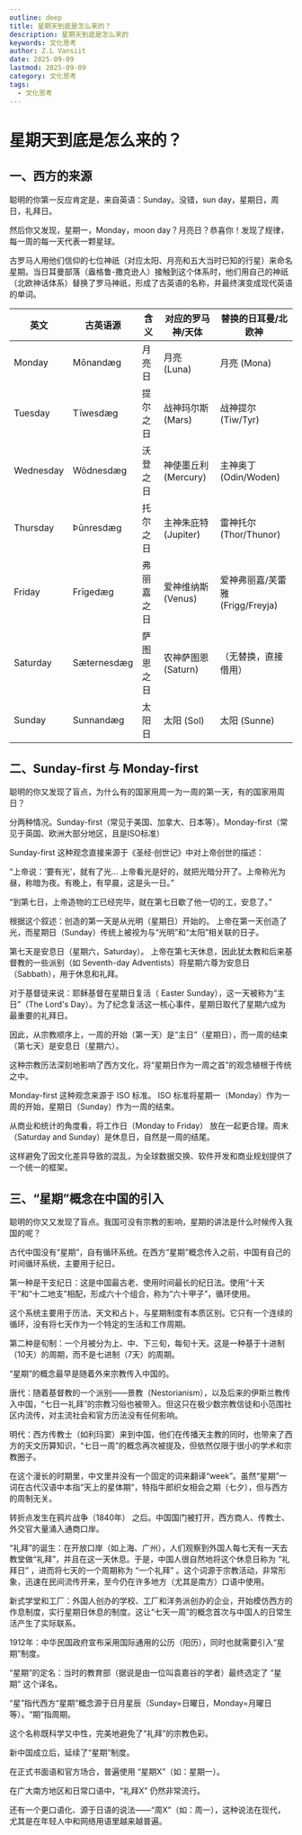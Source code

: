 ```yaml
---
outline: deep
title: 星期天到底是怎么来的？
description: 星期天到底是怎么来的
keywords: 文化思考
author: Z.L Vansiit
date: 2025-09-09
lastmod: 2025-09-09
category: 文化思考
tags:
  - 文化思考
---
```


# 星期天到底是怎么来的？

## 一、西方的来源

聪明的你第一反应肯定是，来自英语：Sunday。没错，sun day，星期日，周日，礼拜日。

然后你又发现，星期一，Monday，moon day？月亮日？恭喜你！发现了规律，每一周的每一天代表一颗星球。

古罗马人用他们信仰的七位神祇（对应太阳、月亮和五大当时已知的行星）来命名星期。当日耳曼部落（盎格鲁-撒克逊人）接触到这个体系时，他们用自己的神祇（北欧神话体系）替换了罗马神祇，形成了古英语的名称，并最终演变成现代英语的单词。

|英文	|古英语源	|含义	|对应的罗马神/天体	|替换的日耳曼/北欧神|
| -------- | --------- | ---------- | --------- | --------- |
|Monday	|Mōnandæg	|月亮日	|月亮 (Luna)	|月亮 (Mona)|
|Tuesday	|Tīwesdæg	|提尔之日	|战神玛尔斯 (Mars)	|战神提尔 (Tiw/Tyr)|
|Wednesday	|Wōdnesdæg	|沃登之日	|神使墨丘利 (Mercury)	|主神奥丁 (Odin/Woden)|
|Thursday	|Þūnresdæg	|托尔之日	|主神朱庇特 (Jupiter)	|雷神托尔 (Thor/Thunor)|
|Friday	|Frīgedæg	|弗丽嘉之日	|爱神维纳斯 (Venus)	|爱神弗丽嘉/芙蕾雅 (Frigg/Freyja)|
|Saturday	|Sæternesdæg	|萨图恩之日	|农神萨图恩 (Saturn)	|（无替换，直接借用）|
|Sunday	|Sunnandæg	|太阳日	|太阳 (Sol)	|太阳 (Sunne)|


## 二、Sunday-first 与 Monday-first

聪明的你又发现了盲点，为什么有的国家用周一为一周的第一天，有的国家用周日？

分两种情况。Sunday-first（常见于美国、加拿大、日本等）。Monday-first（常见于英国、欧洲大部分地区，且是ISO标准）

Sunday-first 这种观念直接来源于《圣经·创世记》中对上帝创世的描述：

“上帝说：‘要有光’，就有了光... 上帝看光是好的，就把光暗分开了。上帝称光为昼，称暗为夜。有晚上，有早晨，这是头一日。”

“到第七日，上帝造物的工已经完毕，就在第七日歇了他一切的工，安息了。”

根据这个叙述：创造的第一天是从光明（星期日）开始的。 上帝在第一天创造了光，而星期日（Sunday）传统上被视为与“光明”和“太阳”相关联的日子。

第七天是安息日（星期六，Saturday）。 上帝在第七天休息，因此犹太教和后来基督教的一些派别（如 Seventh-day Adventists）将星期六尊为安息日（Sabbath），用于休息和礼拜。

对于基督徒来说：耶稣基督在星期日复活（ Easter Sunday），这一天被称为“主日”（The Lord's Day）。为了纪念复活这一核心事件，星期日取代了星期六成为最重要的礼拜日。

因此，从宗教顺序上，一周的开始（第一天）是“主日”（星期日），而一周的结束（第七天）是安息日（星期六）。

这种宗教历法深刻地影响了西方文化，将“星期日作为一周之首”的观念植根于传统之中。

Monday-first 这种观念来源于 ISO 标准。 ISO 标准将星期一（Monday）作为一周的开始，星期日（Sunday）作为一周的结束。

从商业和统计的角度看，将工作日（Monday to Friday） 放在一起更合理。周末（Saturday and Sunday）是休息日，自然是一周的结尾。

这样避免了因文化差异导致的混乱，为全球数据交换、软件开发和商业规划提供了一个统一的框架。


## 三、“星期”概念在中国的引入

聪明的你又又发现了盲点。我国可没有宗教的影响，星期的讲法是什么时候传入我国的呢？

古代中国没有“星期”，自有循环系统。在西方“星期”概念传入之前，中国有自己的时间循环系统，主要用于纪日。

第一种是干支纪日：这是中国最古老、使用时间最长的纪日法。使用“十天干”和“十二地支”相配，形成六十个组合，称为“六十甲子”，循环使用。

这个系统主要用于历法、天文和占卜，与星期制度有本质区别。它只有一个连续的循环，没有将七天作为一个特定的生活和工作周期。

第二种是旬制：一个月被分为上、中、下三旬，每旬十天。这是一种基于十进制（10天）的周期，而不是七进制（7天）的周期。

“星期”的概念最早是随着外来宗教传入中国的。

唐代：随着基督教的一个派别——景教（Nestorianism），以及后来的伊斯兰教传入中国，“七日一礼拜”的宗教习俗也被带入。但这只在极少数宗教信徒和小范围社区内流传，对主流社会和官方历法没有任何影响。

明代：西方传教士（如利玛窦）来到中国，他们在传播天主教的同时，也带来了西方的天文历算知识，“七日一周”的概念再次被提及，但依然仅限于很小的学术和宗教圈子。

在这个漫长的时期里，中文里并没有一个固定的词来翻译“week”。虽然“星期”一词在古代汉语中本指“天上的星体期”，特指牛郎织女相会之期（七夕），但与西方的周制无关。

转折点发生在鸦片战争（1840年） 之后。中国国门被打开，西方商人、传教士、外交官大量涌入通商口岸。

“礼拜”的诞生：在开放口岸（如上海、广州），人们观察到外国人每七天有一天去教堂做“礼拜”，并且在这一天休息。于是，中国人很自然地将这个休息日称为 “礼拜日” ，进而将七天的一个周期称为 “一个礼拜” 。这个词源于宗教活动，非常形象，迅速在民间流传开来，至今仍在许多地方（尤其是南方）口语中使用。

新式学堂和工厂：外国人创办的学校、工厂和洋务派创办的企业，开始模仿西方的作息制度，实行星期日休息的制度。这让“七天一周”的概念首次与中国人的日常生活产生了实际联系。

1912年：中华民国政府宣布采用国际通用的公历（阳历），同时也就需要引入“星期”制度。

“星期”的定名：当时的教育部（据说是由一位叫袁嘉谷的学者）最终选定了 “星期” 这个译名。

“星”指代西方“星期”概念源于日月星辰（Sunday=日曜日，Monday=月曜日等）。“期”指周期。

这个名称既科学又中性，完美地避免了“礼拜”的宗教色彩。

新中国成立后，延续了“星期”制度。

在正式书面语和官方场合，普遍使用 “星期X”（如：星期一）。

在广大南方地区和日常口语中，“礼拜X” 仍然非常流行。

还有一个更口语化、源于日语的说法——“周X”（如：周一），这种说法在现代，尤其是在年轻人中和网络用语里越来越普遍。
